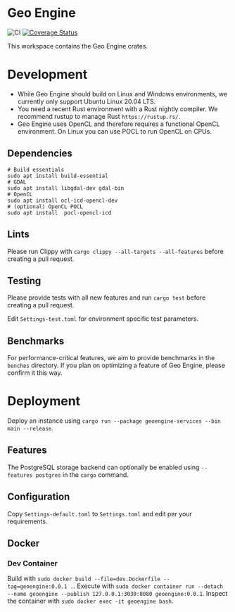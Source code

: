 # Geo Engine

![CI](https://github.com/geo-engine/geoengine/workflows/CI/badge.svg)
[![Coverage Status](https://coveralls.io/repos/github/geo-engine/geoengine/badge.svg?branch=master)](https://coveralls.io/github/geo-engine/geoengine?branch=master)

This workspace contains the Geo Engine crates.

# Development

- While Geo Engine should build on Linux and Windows environments, we currently only support Ubuntu Linux 20.04 LTS.
- You need a recent Rust environment with a Rust nightly compiler. We recommend rustup to manage Rust `https://rustup.rs/`.
- Geo Engine uses OpenCL and therefore requires a functional OpenCL environment. On Linux you can use POCL to run OpenCL on CPUs.

## Dependencies
 ```
# Build essentials
sudo apt install build-essential
# GDAL
sudo apt install libgdal-dev gdal-bin 
# OpenCL
sudo apt install ocl-icd-opencl-dev
# (optional) OpenCL POCL
sudo apt install  pocl-opencl-icd
```

## Lints
Please run Clippy with 
`cargo clippy --all-targets --all-features`
before creating a pull request.

## Testing
Please provide tests with all new features and run
`cargo test`
before creating a pull request.

Edit `Settings-test.toml` for environment specific test parameters.

## Benchmarks
For performance-critical features, we aim to provide benchmarks in the `benches` directory.
If you plan on optimizing a feature of Geo Engine, please confirm it this way.

# Deployment
Deploy an instance using `cargo run --package geoengine-services --bin main --release`.

## Features
The PostgreSQL storage backend can optionally be enabled using `--features postgres` in the `cargo` command.

## Configuration
Copy `Settings-default.toml` to `Settings.toml` and edit per your requirements.

## Docker

### Dev Container

Build with `sudo docker build --file=dev.Dockerfile --tag=geoengine:0.0.1 .`.
Execute with `sudo docker container run --detach --name geoengine --publish 127.0.0.1:3030:8080 geoengine:0.0.1`.
Inspect the container with `sudo docker exec -it geoengine bash`.
